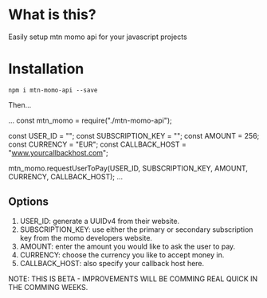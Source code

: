 # What is this?

Easily setup mtn momo api for your javascript projects

# Installation

`npm i mtn-momo-api --save`

Then...

...
const mtn_momo = require("./mtn-momo-api");

const USER_ID = "";
const SUBSCRIPTION_KEY = "";
const AMOUNT = 256;
const CURRENCY = "EUR";
const CALLBACK_HOST = "www.yourcallbackhost.com";

mtn_momo.requestUserToPay(USER_ID, SUBSCRIPTION_KEY, AMOUNT, CURRENCY, CALLBACK_HOST);
...

## Options

1. USER_ID: generate a UUIDv4 from their website.
2. SUBSCRIPTION_KEY: use either the primary or secondary subscription key from the momo developers website.
3. AMOUNT: enter the amount you would like to ask the user to pay.
4. CURRENCY: choose the currency you like to accept money in.
5. CALLBACK_HOST: also specify your callback host here.

NOTE: THIS IS BETA - IMPROVEMENTS WILL BE COMMING REAL QUICK IN THE COMMING WEEKS.
